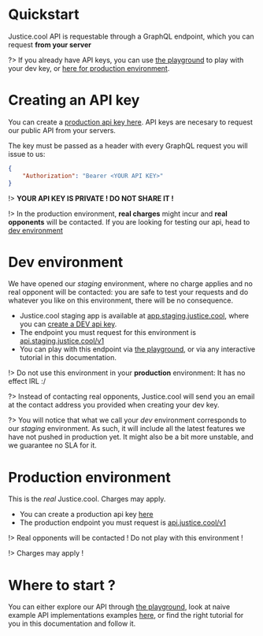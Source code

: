# Quickstart

Justice.cool API is requestable through a GraphQL endpoint, which you can request **from your server**



?> If you already have API keys, you can use [the playground](/playground.md) to play with your dev key, or [here for production environment](https://api.justice.cool/v1).

# Creating an API key

You can create a [production api key here](https://app.justice.cool/account). API keys are necesary to request our public API from your servers.

The key must be passed as a header with every GraphQL request you will issue to us:

```json
{
    "Authorization": "Bearer <YOUR API KEY>"
}
```


!> **YOUR API KEY IS PRIVATE ! DO NOT SHARE IT !**

!> In the production environment, **real charges** might incur and **real opponents** will be contacted. If you are looking for testing our api, head to [dev environment](#dev-environment)


# Dev environment

We have opened our *staging* environment, where no charge applies and no real opponent will be contacted: you are safe to test your requests and do whatever you like on this environment, there will be no consequence.


- Justice.cool staging app is available at [app.staging.justice.cool](https://app.staging.justice.cool/), where you can [create a DEV api key](https://app.staging.justice.cool/dev/api).
- The endpoint you must request for this environment is [api.staging.justice.cool/v1](https://api.staging.justice.cool/v1)
- You can play with this endpoint via [the playground](/playground.md), or via any interactive tutorial in this documentation.

!> Do not use this environment in your **production** environment: It has no effect IRL :/

?> Instead of contacting real opponents, Justice.cool will send you an email at the contact address you provided when creating your dev key.

?> You will notice that what we call your *dev* environment corresponds to our *staging* environment. As such, it will include all the latest features we have not pushed in production yet. It might also be a bit more unstable, and we guarantee no SLA for it.


# Production environment

This is the *real* Justice.cool. Charges may apply.

- You can create a production api key [here](https://app.justice.cool/dev/api)
- The production endpoint you must request is [api.justice.cool/v1](https://api.justice.cool/v1)

!> Real opponents will be contacted ! Do not play with this environment !

!> Charges may apply !


# Where to start ?

You can either explore our API through [the playground](/playground.md),
look at naive example API implementations examples [here](https://gitlab.com/justice.cool/autoresponders/tree/master/src/auto-reponders),
or find the right tutorial for you in this documentation and follow it.
